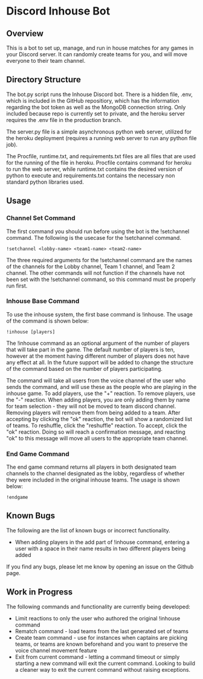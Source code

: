 # Discord Inhouse Bot
## Overview
This is a bot to set up, manage, and run in house matches for any games in your Discord server. It can randomly create teams for you, and will move everyone to their team channel. 

## Directory Structure
The bot.py script runs the Inhouse Discord bot. There is a hidden file, .env, which is included in the GitHub repositiory, which has the information regarding the bot token as well as the MongoDB connection string. Only included because repo is currently set to private, and the heroku server requires the .env file in the production branch.

The server.py file is a simple asynchronous python web server, utilized for the heroku deployment (requires a running web server to run any python file job).

The Procfile, runtime.txt, and requirements.txt files are all files that are used for the running of the file in heroku. Procfile contains command for heroku to run the web server, while runtime.txt contains the desired version of python to execute and requirements.txt contains the necessary non standard python libraries used.

## Usage
### Channel Set Command
The first command you should run before using the bot is the !setchannel command. The following is the usecase for the !setchannel command.

`!setchannel <lobby-name> <team1-name> <team2-name>`

The three required arguments for the !setchannel command are the names of the channels for the Lobby channel, Team 1 channel, and Team 2 channel. The other commands will not function if the channels have not been set with the !setchannel command, so this command must be properly run first.

### Inhouse Base Command
To use the inhouse system, the first base command is !inhouse. The usage of the command is shown below:

`!inhouse [players]`

The !inhouse command as an optional argument of the number of players that will take part in the game. The default number of players is ten, however at the moment having different number of players does not have any effect at all. In the future support will be added to change the structure of the command based on the number of players participating.

The command will take all users from the voice channel of the user who sends the command, and will use these as the people who are playing in the inhouse game. To add players, use the "+" reaction. To remove players, use the "-" reaction. When adding players, you are only adding them by name for team selection - they will not be moved to team discord channel. Removing players will remove them from being added to a team. After accepting by clicking the "ok" reaction, the bot will show a randomized list of teams. To reshuffle, click the "reshuffle" reaction. To accept, click the "ok" reaction. Doing so will reach a confirmation message, and reacting "ok" to this message will move all users to the appropriate team channel.

### End Game Command
The end game command returns all players in both designated team channels to the channel designated as the lobby, regardless of whether they were included in the original inhouse teams. The usage is shown below:

`!endgame`

## Known Bugs
The following are the list of known bugs or incorrect functionality.
* When adding players in the add part of !inhouse command, entering a user with a space in their name results in two different players being added

If you find any bugs, please let me know by opening an issue on the Github page.

## Work in Progress
The following commands and functionality are currently being developed:
* Limit reactions to only the user who authored the original !inhouse command
* Rematch command - load teams from the last generated set of teams
* Create team command - use for instances when captains are picking teams, or teams are known beforehand and you want to preserve the voice channel movement feature
* Exit from current command - letting a command timeout or simply starting a new command will exit the current command. Looking to build a cleaner way to exit the current command without raising exceptions.